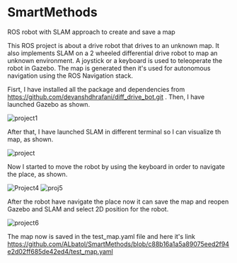 # SmartMethods
ROS robot with SLAM approach to create and save a map

This ROS project is about a drive robot that drives to an unknown map. It also implements SLAM on a 2 wheeled differential drive robot to map an unknown environment.
A joystick or a keyboard is used to teleoperate the robot in Gazebo. The map is generated then it's used for autonomous navigation using the ROS Navigation stack.

Fisrt, I have installed all the package and dependencies from https://github.com/devanshdhrafani/diff_drive_bot.git .
Then, I have launched Gazebo as shown.

![project1](https://user-images.githubusercontent.com/85957795/123165090-7215da00-d47c-11eb-9c32-9eddcdf50ecd.png)


After that, I have launched SLAM in different terminal so I can visualize th map, as shown.

![project](https://user-images.githubusercontent.com/85957795/123165198-983b7a00-d47c-11eb-92df-59f19cc941be.png)


Now I started to move the robot by using the keyboard in order to navigate the place, as shown.

![Project4](https://user-images.githubusercontent.com/85957795/123165318-bf924700-d47c-11eb-847b-db1beb0fba91.png)
![proj5](https://user-images.githubusercontent.com/85957795/123165339-c6b95500-d47c-11eb-8d9e-64392e3ff7c5.png)


After the robot have navigate the place now it can save the map and reopen Gazebo and SLAM and select 2D position for the robot. 

![project6](https://user-images.githubusercontent.com/85957795/123165354-cb7e0900-d47c-11eb-9952-f044721fb6da.png)

The map now is saved in the test_map.yaml file and here it's link
https://github.com/ALbatol/SmartMethods/blob/c88b16a1a5a89075eed2f94e2d02ff685de42ed4/test_map.yaml
